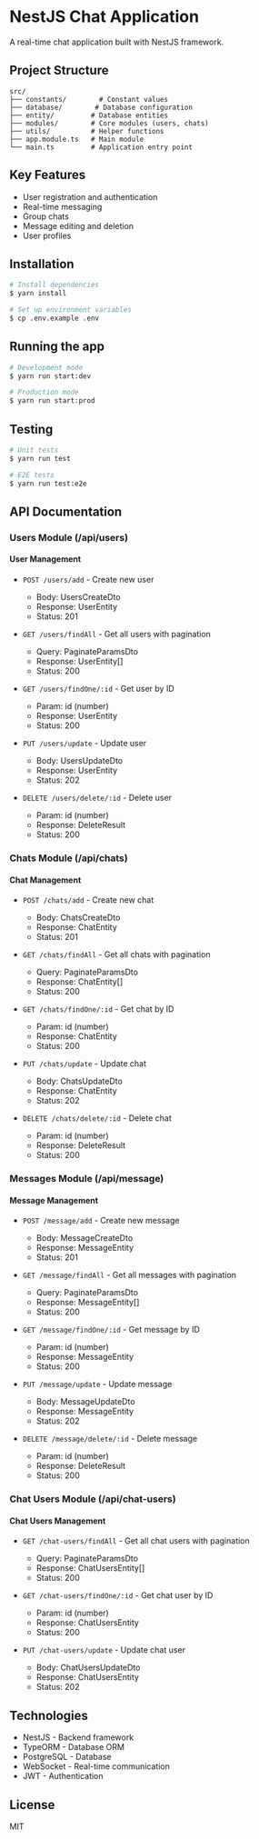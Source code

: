 # NestJS Chat Application

A real-time chat application built with NestJS framework.

## Project Structure

```
src/
├── constants/        # Constant values
├── database/        # Database configuration
├── entity/         # Database entities
├── modules/        # Core modules (users, chats)
├── utils/          # Helper functions
├── app.module.ts   # Main module
└── main.ts         # Application entry point
```

## Key Features

- User registration and authentication
- Real-time messaging
- Group chats
- Message editing and deletion
- User profiles

## Installation

```bash
# Install dependencies
$ yarn install

# Set up environment variables
$ cp .env.example .env
```

## Running the app

```bash
# Development mode
$ yarn run start:dev

# Production mode
$ yarn run start:prod
```

## Testing

```bash
# Unit tests
$ yarn run test

# E2E tests
$ yarn run test:e2e
```

## API Documentation

### Users Module (/api/users)

#### User Management
- `POST /users/add` - Create new user
  - Body: UsersCreateDto
  - Response: UserEntity
  - Status: 201

- `GET /users/findAll` - Get all users with pagination
  - Query: PaginateParamsDto
  - Response: UserEntity[]
  - Status: 200

- `GET /users/findOne/:id` - Get user by ID
  - Param: id (number)
  - Response: UserEntity
  - Status: 200

- `PUT /users/update` - Update user
  - Body: UsersUpdateDto
  - Response: UserEntity
  - Status: 202

- `DELETE /users/delete/:id` - Delete user
  - Param: id (number)
  - Response: DeleteResult
  - Status: 200

### Chats Module (/api/chats)

#### Chat Management
- `POST /chats/add` - Create new chat
  - Body: ChatsCreateDto
  - Response: ChatEntity
  - Status: 201

- `GET /chats/findAll` - Get all chats with pagination
  - Query: PaginateParamsDto
  - Response: ChatEntity[]
  - Status: 200

- `GET /chats/findOne/:id` - Get chat by ID
  - Param: id (number)
  - Response: ChatEntity
  - Status: 200

- `PUT /chats/update` - Update chat
  - Body: ChatsUpdateDto
  - Response: ChatEntity
  - Status: 202

- `DELETE /chats/delete/:id` - Delete chat
  - Param: id (number)
  - Response: DeleteResult
  - Status: 200

### Messages Module (/api/message)

#### Message Management
- `POST /message/add` - Create new message
  - Body: MessageCreateDto
  - Response: MessageEntity
  - Status: 201

- `GET /message/findAll` - Get all messages with pagination
  - Query: PaginateParamsDto
  - Response: MessageEntity[]
  - Status: 200

- `GET /message/findOne/:id` - Get message by ID
  - Param: id (number)
  - Response: MessageEntity
  - Status: 200

- `PUT /message/update` - Update message
  - Body: MessageUpdateDto
  - Response: MessageEntity
  - Status: 202

- `DELETE /message/delete/:id` - Delete message
  - Param: id (number)
  - Response: DeleteResult
  - Status: 200

### Chat Users Module (/api/chat-users)

#### Chat Users Management
- `GET /chat-users/findAll` - Get all chat users with pagination
  - Query: PaginateParamsDto
  - Response: ChatUsersEntity[]
  - Status: 200

- `GET /chat-users/findOne/:id` - Get chat user by ID
  - Param: id (number)
  - Response: ChatUsersEntity
  - Status: 200

- `PUT /chat-users/update` - Update chat user
  - Body: ChatUsersUpdateDto
  - Response: ChatUsersEntity
  - Status: 202

## Technologies

- NestJS - Backend framework
- TypeORM - Database ORM
- PostgreSQL - Database
- WebSocket - Real-time communication
- JWT - Authentication

## License

MIT
